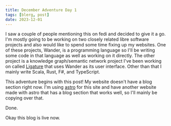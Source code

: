 ```yaml
---
title: December Adventure Day 1
tags: [blerg, post]
date: 2023-12-01
---
```


I saw a couple of people mentioning this on fedi and decided to give it a go.
I'm mostly going to be working on two closely related libre software projects and also would like to spend some time fixing up my websites.
One of these projects, Wander, is a programming language so I'll be writing some code in that language as well as working on it directly.
The other project is a knowledge graph/semantic network project I've been working on called [Ligature](https://ligature.dev) that uses Wander as its user interface.
Other than that I mainly write Scala, Rust, F#, and TypeScript.

This adventure begins with this post!
My website doesn't have a blog section right now.
I'm using [astro](https://astro.build) for this site and have another website made with astro that has a blog section that works well, so I'll mainly be copying over that.

Done.

Okay this blog is live now.
